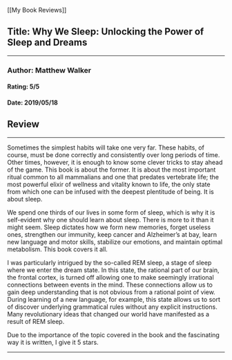 [[My Book Reviews]]

 
 ## Title: Why We Sleep: Unlocking the Power of Sleep and Dreams
 ---
 ### Author: Matthew Walker
 #### Rating: 5/5
 #### Date: 2019/05/18


 ## Review
 ---
 Sometimes the simplest habits will take one very far. These habits, of course, must be done correctly and consistently over long periods of time. Other times, however, it is enough to know some clever tricks to stay ahead of the game. This book is about the former. It is about the most important ritual common to all mammalians and one that predates vertebrate life; the most powerful elixir of wellness and vitality known to life, the only state from which one can be infused with the deepest plentitude of being. It is about sleep.  
  
We spend one thirds of our lives in some form of sleep, which is why it is self-evident why one should learn about sleep. There is more to it than it might seem. Sleep dictates how we form new memories, forget useless ones, strengthen our immunity, keep cancer and Alzheimer’s at bay, learn new language and motor skills, stabilize our emotions, and maintain optimal metabolism. This book covers it all.   
  
I was particularly intrigued by the so-called REM sleep, a stage of sleep where we enter the dream state. In this state, the rational part of our brain, the frontal cortex, is turned off allowing one to make seemingly irrational connections between events in the mind. These connections allow us to gain deep understanding that is not obvious from a rational point of view. During learning of a new language, for example, this state allows us to sort of discover underlying grammatical rules without any explicit instructions. Many revolutionary ideas that changed our world have manifested as a result of REM sleep.  
  
Due to the importance of the topic covered in the book and the fascinating way it is written, I give it 5 stars.  




 ---
 